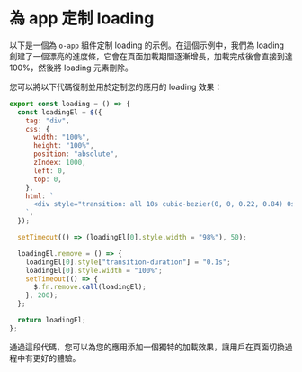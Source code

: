 <template is="exm-article">
  <a href="../../publics/examples/app-loading/demo.html" preview></a>
  <a href="../../publics/examples/app-loading/app-config.mjs" main></a>
  <a href="../../publics/examples/app-loading/page1.html"></a>
  <a href="../../publics/examples/app-loading/page2.html"></a>
</template>

# 為 app 定制 loading

以下是一個為 `o-app` 組件定制 loading 的示例。在這個示例中，我們為 loading 創建了一個漂亮的進度條，它會在頁面加載期間逐漸增長，加載完成後會直接到達 100%，然後將 loading 元素刪除。

您可以將以下代碼復制並用於定制您的應用的 loading 效果：

```javascript
export const loading = () => {
  const loadingEl = $({
    tag: "div",
    css: {
      width: "100%",
      height: "100%",
      position: "absolute",
      zIndex: 1000,
      left: 0,
      top: 0,
    },
    html: `
      <div style="transition: all 10s cubic-bezier(0, 0, 0.22, 0.84) 0s; height: 2px;width: 0;background-color: rgb(0, 161, 46);"></div>
    `,
  });

  setTimeout(() => (loadingEl[0].style.width = "98%"), 50);

  loadingEl.remove = () => {
    loadingEl[0].style["transition-duration"] = "0.1s";
    loadingEl[0].style.width = "100%";
    setTimeout(() => {
      $.fn.remove.call(loadingEl);
    }, 200);
  };

  return loadingEl;
};
```

通過這段代碼，您可以為您的應用添加一個獨特的加載效果，讓用戶在頁面切換過程中有更好的體驗。

